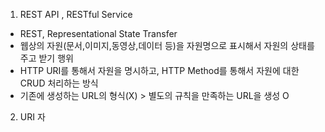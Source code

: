 1. REST API , RESTful Service
- REST, Representational State Transfer
- 웹상의 자원(문서,이미지,동영상,데이터 등)을 자원명으로 표시해서 자원의 상태를 주고 받기 행위
- HTTP URI를 통해서 자원을 명시하고, HTTP Method를 통해서 자원에 대한 CRUD 처리하는 방식
- 기존에 생성하는 URL의 형식(X) > 별도의 규칙을 만족하는 URL을 생성 O 

2. URI 자